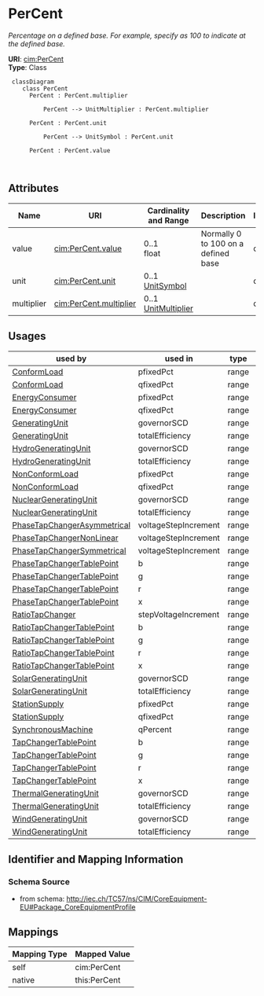 # PerCent


_Percentage on a defined base.   For example, specify as 100 to indicate at the defined base._





**URI**: [cim:PerCent](http://iec.ch/TC57/CIM100#PerCent)<br />
**Type**: Class




```mermaid
 classDiagram
    class PerCent
      PerCent : PerCent.multiplier
        
          PerCent --> UnitMultiplier : PerCent.multiplier
        
      PerCent : PerCent.unit
        
          PerCent --> UnitSymbol : PerCent.unit
        
      PerCent : PerCent.value
        
      
```




<!-- no inheritance hierarchy -->


## Attributes


| Name | URI | Cardinality and Range | Description | Inheritance |
| ---  | --- | --- | --- | --- |
| value | [cim:PerCent.value](http://iec.ch/TC57/CIM100#PerCent.value) | 0..1 <br />  float  | Normally 0 to 100 on a defined base | direct |
| unit | [cim:PerCent.unit](http://iec.ch/TC57/CIM100#PerCent.unit) | 0..1 <br />  [UnitSymbol](UnitSymbol.md)  |  | direct |
| multiplier | [cim:PerCent.multiplier](http://iec.ch/TC57/CIM100#PerCent.multiplier) | 0..1 <br />  [UnitMultiplier](UnitMultiplier.md)  |  | direct |





## Usages

| used by | used in | type | used |
| ---  | --- | --- | --- |
| [ConformLoad](ConformLoad.md) | pfixedPct | range | [PerCent](PerCent.md) |
| [ConformLoad](ConformLoad.md) | qfixedPct | range | [PerCent](PerCent.md) |
| [EnergyConsumer](EnergyConsumer.md) | pfixedPct | range | [PerCent](PerCent.md) |
| [EnergyConsumer](EnergyConsumer.md) | qfixedPct | range | [PerCent](PerCent.md) |
| [GeneratingUnit](GeneratingUnit.md) | governorSCD | range | [PerCent](PerCent.md) |
| [GeneratingUnit](GeneratingUnit.md) | totalEfficiency | range | [PerCent](PerCent.md) |
| [HydroGeneratingUnit](HydroGeneratingUnit.md) | governorSCD | range | [PerCent](PerCent.md) |
| [HydroGeneratingUnit](HydroGeneratingUnit.md) | totalEfficiency | range | [PerCent](PerCent.md) |
| [NonConformLoad](NonConformLoad.md) | pfixedPct | range | [PerCent](PerCent.md) |
| [NonConformLoad](NonConformLoad.md) | qfixedPct | range | [PerCent](PerCent.md) |
| [NuclearGeneratingUnit](NuclearGeneratingUnit.md) | governorSCD | range | [PerCent](PerCent.md) |
| [NuclearGeneratingUnit](NuclearGeneratingUnit.md) | totalEfficiency | range | [PerCent](PerCent.md) |
| [PhaseTapChangerAsymmetrical](PhaseTapChangerAsymmetrical.md) | voltageStepIncrement | range | [PerCent](PerCent.md) |
| [PhaseTapChangerNonLinear](PhaseTapChangerNonLinear.md) | voltageStepIncrement | range | [PerCent](PerCent.md) |
| [PhaseTapChangerSymmetrical](PhaseTapChangerSymmetrical.md) | voltageStepIncrement | range | [PerCent](PerCent.md) |
| [PhaseTapChangerTablePoint](PhaseTapChangerTablePoint.md) | b | range | [PerCent](PerCent.md) |
| [PhaseTapChangerTablePoint](PhaseTapChangerTablePoint.md) | g | range | [PerCent](PerCent.md) |
| [PhaseTapChangerTablePoint](PhaseTapChangerTablePoint.md) | r | range | [PerCent](PerCent.md) |
| [PhaseTapChangerTablePoint](PhaseTapChangerTablePoint.md) | x | range | [PerCent](PerCent.md) |
| [RatioTapChanger](RatioTapChanger.md) | stepVoltageIncrement | range | [PerCent](PerCent.md) |
| [RatioTapChangerTablePoint](RatioTapChangerTablePoint.md) | b | range | [PerCent](PerCent.md) |
| [RatioTapChangerTablePoint](RatioTapChangerTablePoint.md) | g | range | [PerCent](PerCent.md) |
| [RatioTapChangerTablePoint](RatioTapChangerTablePoint.md) | r | range | [PerCent](PerCent.md) |
| [RatioTapChangerTablePoint](RatioTapChangerTablePoint.md) | x | range | [PerCent](PerCent.md) |
| [SolarGeneratingUnit](SolarGeneratingUnit.md) | governorSCD | range | [PerCent](PerCent.md) |
| [SolarGeneratingUnit](SolarGeneratingUnit.md) | totalEfficiency | range | [PerCent](PerCent.md) |
| [StationSupply](StationSupply.md) | pfixedPct | range | [PerCent](PerCent.md) |
| [StationSupply](StationSupply.md) | qfixedPct | range | [PerCent](PerCent.md) |
| [SynchronousMachine](SynchronousMachine.md) | qPercent | range | [PerCent](PerCent.md) |
| [TapChangerTablePoint](TapChangerTablePoint.md) | b | range | [PerCent](PerCent.md) |
| [TapChangerTablePoint](TapChangerTablePoint.md) | g | range | [PerCent](PerCent.md) |
| [TapChangerTablePoint](TapChangerTablePoint.md) | r | range | [PerCent](PerCent.md) |
| [TapChangerTablePoint](TapChangerTablePoint.md) | x | range | [PerCent](PerCent.md) |
| [ThermalGeneratingUnit](ThermalGeneratingUnit.md) | governorSCD | range | [PerCent](PerCent.md) |
| [ThermalGeneratingUnit](ThermalGeneratingUnit.md) | totalEfficiency | range | [PerCent](PerCent.md) |
| [WindGeneratingUnit](WindGeneratingUnit.md) | governorSCD | range | [PerCent](PerCent.md) |
| [WindGeneratingUnit](WindGeneratingUnit.md) | totalEfficiency | range | [PerCent](PerCent.md) |






## Identifier and Mapping Information







### Schema Source


* from schema: http://iec.ch/TC57/ns/CIM/CoreEquipment-EU#Package_CoreEquipmentProfile





## Mappings

| Mapping Type | Mapped Value |
| ---  | ---  |
| self | cim:PerCent |
| native | this:PerCent |




